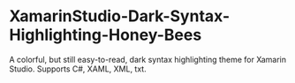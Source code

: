 # XamarinStudio-Dark-Syntax-Highlighting-Honey-Bees
A colorful, but still easy-to-read, dark syntax highlighting theme for Xamarin Studio. Supports C#, XAML, XML, txt.
